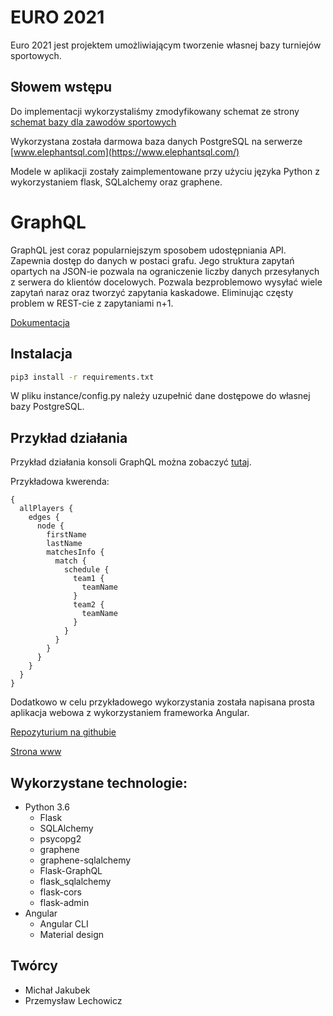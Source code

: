 # EURO 2021

Euro 2021 jest projektem umożliwiającym tworzenie własnej bazy turniejów sportowych. 

## Słowem wstępu
Do implementacji wykorzystaliśmy zmodyfikowany schemat ze strony [schemat bazy dla zawodów sportowych]( https://www.vertabelo.com/blog/what-do-the-olympic-games-uefa-euro-2016-football-matches-and-databases-have-in-common/. )

Wykorzystana została darmowa baza danych PostgreSQL na serwerze [www.elephantsql.com](https://www.elephantsql.com/) 

Modele w aplikacji zostały zaimplementowane przy użyciu języka Python z wykorzystaniem flask, SQLalchemy oraz graphene.

# GraphQL

GraphQL jest coraz popularniejszym sposobem udostępniania API. Zapewnia dostęp do danych w postaci grafu. Jego struktura zapytań opartych na JSON-ie pozwala na ograniczenie liczby danych przesyłanych z serwera do klientów docelowych. Pozwala bezproblemowo wysyłać wiele zapytań naraz oraz tworzyć zapytania kaskadowe. Eliminując częsty problem w REST-cie z zapytaniami n+1.



[Dokumentacja](http://www.test.przemq20.ct8.pl/doc/index.html)

## Instalacja

```bash
pip3 install -r requirements.txt
```
W pliku instance/config.py należy uzupełnić dane dostępowe do własnej bazy PostgreSQL.

## Przykład działania
Przykład działania konsoli GraphQL można zobaczyć [tutaj](http://euro2021.przemq20.ct8.pl/graphql). 

Przykładowa kwerenda:
``` 
{
  allPlayers {
    edges {
      node {
        firstName
        lastName
        matchesInfo {
          match {
            schedule {
              team1 {
                teamName
              }
              team2 {
                teamName
              }
            }
          }
        }
      }
    }
  }
}
```

Dodatkowo w celu przykładowego wykorzystania została napisana prosta aplikacja webowa z wykorzystaniem frameworka Angular. 

[Repozyturium na githubie](https://github.com/XertDev/Euro2021-website)

 [Strona www](http://test.przemq20.ct8.pl/)

## Wykorzystane technologie:
- Python 3.6 
    - Flask
    - SQLAlchemy
    - psycopg2
    - graphene
    - graphene-sqlalchemy
    - Flask-GraphQL
    - flask_sqlalchemy
    - flask-cors
    - flask-admin
- Angular 
    - Angular CLI
    - Material design
## Twórcy
- Michał Jakubek
- Przemysław Lechowicz